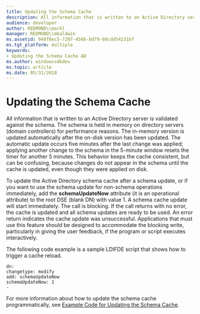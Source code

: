 ```yaml
---
title: Updating the Schema Cache
description: All information that is written to an Active Directory server is validated against the schema.
audience: developer
author: REDMOND\\markl
manager: REDMOND\\mbaldwin
ms.assetid: 948f8ec5-7207-4566-bd79-60cdd54231bf
ms.tgt_platform: multiple
keywords:
- Updating the Schema Cache AD
ms.author: windowssdkdev
ms.topic: article
ms.date: 05/31/2018
---
```


# Updating the Schema Cache

All information that is written to an Active Directory server is validated against the schema. The schema is held in memory on directory servers (domain controllers) for performance reasons. The in-memory version is updated automatically after the on-disk version has been updated. The automatic update occurs five minutes after the last change was applied; applying another change to the schema in the 5-minute window resets the timer for another 5 minutes. This behavior keeps the cache consistent, but can be confusing, because changes do not appear in the schema until the cache is updated, even though they were applied on disk.

To update the Active Directory schema cache after a schema update, or if you want to use the schema update for non-schema operations immediately, add the **schemaUpdateNow** attribute (it is an operational attribute) to the root DSE (blank DN) with value 1. A schema cache update will start immediately. The call is blocking. If the call returns with no error, the cache is updated and all schema updates are ready to be used. An error return indicates the cache update was unsuccessful. Applications that must use this feature should be designed to accommodate the blocking write, particularly in giving the user feedback, if the program or script executes interactively.

The following code example is a sample LDIFDE script that shows how to trigger a cache reload.

``` syntax
dn:
changetype: modify
add: schemaUpdateNow
schemaUpdateNow: 1
-
```

For more information about how to update the schema cache programmatically, see [Example Code for Updating the Schema Cache](example-code-for-updating-the-schema-cache.md).

 

 




